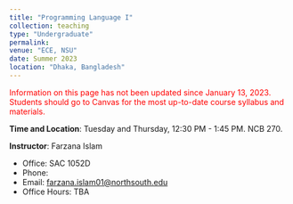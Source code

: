 ```yaml
---
title: "Programming Language I"
collection: teaching
type: "Undergraduate"
permalink: 
venue: "ECE, NSU"
date: Summer 2023
location: "Dhaka, Bangladesh"
---
```


<span style="color:red">Information on this page has not been updated since January 13, 2023. Students should go to Canvas for the most up-to-date course syllabus and materials.</span>

**Time and Location**: Tuesday and Thursday, 12:30 PM - 1:45 PM. NCB 270.

**Instructor**: Farzana Islam
- Office: SAC 1052D
- Phone: 
- Email: farzana.islam01@northsouth.edu
- Office Hours: TBA


